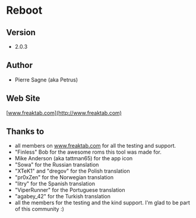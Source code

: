 # Reboot #

## Version ##

* 2.0.3

## Author ##

* Pierre Sagne (aka Petrus)

## Web Site ##

[www.freaktab.com](http://www.freaktab.com)

## Thanks to ##

* all members on www.freaktab.com for all the testing and support.
* "Finless" Bob for the awesome roms this tool was made for.
* Mike Anderson (aka tattman65) for the app icon
* "Sowa" for the Russian translation
* "XTeK1" and "dregov" for the Polish translation
* "pr0xZen" for the Norwegian translation
* "litry" for the Spanish translation
* "ViperRunner" for the Portuguese translation
* "agabey_42" for the Turkish translation
* all the members for the testing and the kind support. I'm glad to be part of this community :)